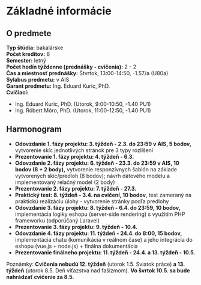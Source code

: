 # Základné informácie

## O predmete

**Typ štúdia:** bakalárske  
**Počet kreditov:** 6  
**Semester:** letný  
**Počet hodín týždenne (prednášky - cvičenia):** 2 - 2  
**Čas a miestnosť prednášky:**  Štvrtok, 13:00-14:50, -1.57/a (U80a)  
**Sylabus predmetu:** v AIS  
**Garant predmetu:** Ing. Eduard Kuric, PhD.  
**Cvičiaci:**  
* Ing. Eduard Kuric, PhD. (Utorok, 9:00-10:50, -1.40 PU1)
* Ing. Róbert Móro, PhD. (Utorok, 11:00-12:50, -1.40 PU1)


## Harmonogram 

* **Odovzdanie 1. fázy projektu: 3. týždeň - 2.3. do 23:59 v AIS, 5 bodov,** vytvorenie skíc jednotlivých stránok pre 3 typy rozlíšení
* **Prezentovanie 1. fázy projektu: 4. týždeň - 6.3.**
* **Odovzdanie 2. fázy projektu: 6. týždeň - 23.3. do 23:59 v AIS, 10 bodov (8 + 2 body),** vytvorenie responzívnych šablón na základe vytvorených skíc/predloh (8 bodov); návrh dátového modelu a implementovaný relačný model (2 body)
* **Prezentovanie 2. fázy projektu: 7. týždeň - 27.3.**
* **Praktický test: 8. týždeň - 3.4. na cvičení, 10 bodov,** test zameraný na praktickú realizáciu úlohy - vytvorenie stránky podľa predlohy
* **Odovzdanie 3. fázy projektu: 8. týždeň - 6.4. do 23:59, 10 bodov,** implementácia logiky eshopu (server-side rendering) s využitím PHP frameworku (odporúčaný Laravel)
* **Prezentovanie 3. fázy projektu: 9. týždeň - 10.4.**
* **Odovzdanie 4. fázy projektu: 11. týždeň - 24.4. do 8:00, 15 bodov,** implementácia chatu (komunikácia v reálnom čase) a jeho integrácia do eshopu (vue.js + node.js) + finálna dokumentácia
* **Prezentovanie finálneho projektu: 11. týždeň - 24.4. a 13. týždeň - 10.5.**

Poznámky: **Cvičenia nebudú 12. týždeň** (utorok 1.5. Sviatok práce) **a 13. týždeň** (utorok 8.5. Deň víťazstva nad fašizmom). **Vo švrtok 10.5. sa bude nahrádzať cvičenie za 8.5.**
 